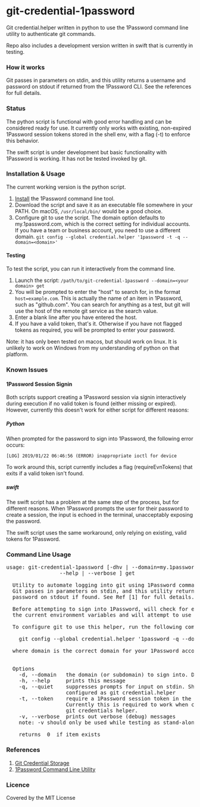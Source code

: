 # git-credential-1password

Git credential.helper written in python to use the 1Password command line utility to authenticate git commands.

Repo also includes a development version written in swift that is currently in testing.


### How it works

Git passes in parameters on stdin, and this utility returns a username and 
password on stdout if returned from the 1Password CLI. See the references for full details.


### Status

The python script is functional with good error handling and can be considered ready for use. It currently only works with existing, non-expired 1Password session tokens stored in the shell env, with a flag (-t) to enforce this behavior.


The swift script is under development but basic functionality with 1Password is working. It has not be tested invoked by git.



### Installation & Usage

The current working version is the python script.

1. [Install](https://support.1password.com/command-line-getting-started/) the 1Password command line tool.
2. Download the script and save it as an executable file somewhere in your PATH. On macOS, ```/usr/local/bin/``` would be a good choice.
3. Configure git to use the script. The domain option defaults to my.1password.com, which  is the correct setting for individual accounts. If you have a team or business account, you need to use a different domain.
  ```git config --global credential.helper '1password -t -q --domain=<domain>'```


#### Testing

To test the script, you can run it interactively from the command line.

1. Launch the script: ```/path/to/git-credential-1password --domain=<your domain> get```
2. You will be prompted to enter the "host" to search for, in the format 
```host=example.com```. This is actually the name of an item in 1Password, such 
as "github.com". You can search for anything as a test, but git will use the host of the remote git service as the search value.
3. Enter a blank line after you have entered the host.
4. If you have a valid token, that's it. Otherwise if you have not flagged tokens as required, you will be prompted to enter your password.


Note: it has only been tested on macos, but should work on linux. It is unlikely to work on Windows from my understanding of python on that platform.

### Known Issues

#### 1Password Session Signin

Both scripts support creating a 1Password session via signin interactively during execution if no valid token is found (either missing or expired). However, currently this doesn't work for either script for different reasons:

##### Python

When prompted for the password to sign into 1Password, the following error occurs:

```[LOG] 2019/01/22 06:46:56 (ERROR) inappropriate ioctl for device```

To work around this, script currently includes a flag (requireEvnTokens) that exits if a valid token isn't found.

##### swift

The swift script has a problem at the same step of the process, but for different reasons. When 1Password prompts the user for their password to create a session, the input is echoed in the terminal, unacceptably exposing the password. 

The swift script uses the same workaround, only relying on existing, valid tokens for 1Password.


### Command Line Usage

<pre>
usage: git-credential-1password [-dhv | --domain=my.1password.com 
                 --help | --verbose ] get

  Utility to automate logging into git using 1Password command line utility.
  Git passes in parameters on stdin, and this utility returns a username and 
  password on stdout if found. See Ref [1] for full details.
  
  Before attempting to sign into 1Password, will check for existing token in 
  the current environment variables and will attempt to use it.
  
  To configure git to use this helper, run the following command:
  
    git config --global credential.helper '1password -q --domain=<domain>'
  
  where domain is the correct domain for your 1Password account.
  
  
  Options
    -d, --domain   the domain (or subdomain) to sign into. Defaults to 'my'
    -h, --help     prints this message
    -q, --quiet    suppresses prompts for input on stdin. Should be used when
                   configured as git credential.helper
    -t, --token    require a 1Password session token in the env variables. 
                   Currently this is required to work when configured as a 
                   git credentials helper.
    -v, --verbose  prints out verbose (debug) messages
    note: -v should only be used while testing as stand-alone script
    
    returns  0  if item exists
</pre>





### References
1. [Git Credential Storage](https://git-scm.com/book/en/v2/Git-Tools-Credential-Storage)
2. [1Password Command Line Utility](https://support.1password.com/command-line-getting-started/)

### Licence

Covered by the MIT License